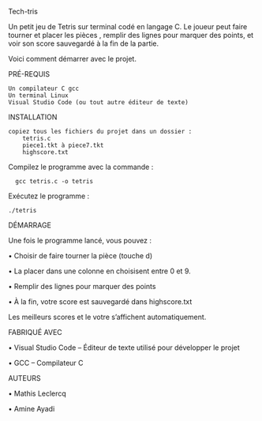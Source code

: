 Tech-tris

Un petit jeu de Tetris sur terminal codé en langage C. Le joueur peut faire tourner et placer les pièces
, remplir des lignes pour marquer des points, et voir son score sauvegardé à la fin de la partie.

Voici comment démarrer avec le projet.

PRÉ-REQUIS

    Un compilateur C gcc
    Un terminal Linux
    Visual Studio Code (ou tout autre éditeur de texte)


INSTALLATION

    copiez tous les fichiers du projet dans un dossier :
        tetris.c
        piece1.tkt à piece7.tkt
        highscore.txt


Compilez le programme avec la commande :

      gcc tetris.c -o tetris

Exécutez le programme :

    ./tetris


DÉMARRAGE


Une fois le programme lancé, vous pouvez :

 • Choisir de faire tourner la pièce (touche d)

 • La placer dans une colonne en choisisent entre 0 et 9.

 • Remplir des lignes pour marquer des points

 • À la fin, votre score est sauvegardé dans highscore.txt


Les meilleurs scores et le votre s’affichent automatiquement.


FABRIQUÉ AVEC

 • Visual Studio Code – Éditeur de texte utilisé pour développer le projet

 • GCC – Compilateur C


AUTEURS

 • Mathis Leclercq

 • Amine Ayadi
